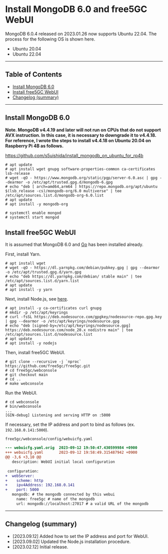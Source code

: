 # Install MongoDB 6.0 and free5GC WebUI
MongoDB 6.0.4 released on 2023.01.26 now supports Ubuntu 22.04.
The process for the following OS is shown here.

- Ubuntu 20.04
- Ubuntu 22.04

---

<a id="toc"></a>

## Table of Contents

- [Install MongoDB 6.0](#install_mongodb)
- [Install free5GC WebUI](#install_webui)
- [Changelog (summary)](#changelog)

---
<a id="install_mongodb"></a>

## Install MongoDB 6.0

**Note. MongoDB v4.4.19 and later will not run on CPUs that do not support AVX instruction.
In this case, it is necessary to downgrade it to v4.4.18.
For reference, I wrote the steps to install v4.4.18 on Ubuntu 20.04 on Raspberry Pi 4B as follows.**

https://github.com/s5uishida/install_mongodb_on_ubuntu_for_rp4b

```
# apt update
# apt install wget gnupg software-properties-common ca-certificates lsb-release
# wget -qO - https://www.mongodb.org/static/pgp/server-6.0.asc | gpg --dearmor -o /etc/apt/trusted.gpg.d/mongodb-6.gpg
# echo "deb [ arch=amd64,arm64 ] https://repo.mongodb.org/apt/ubuntu $(lsb_release -cs)/mongodb-org/6.0 multiverse" | tee /etc/apt/sources.list.d/mongodb-org-6.0.list
# apt update
# apt install -y mongodb-org
```
```
# systemctl enable mongod
# systemctl start mongod
```

<a id="install_webui"></a>

## Install free5GC WebUI

It is assumed that MongoDB 6.0 and [Go](https://github.com/free5gc/free5gc/wiki/Installation) has been installed already.

First, install Yarn.
```
# apt install wget
# wget -qO - https://dl.yarnpkg.com/debian/pubkey.gpg | gpg --dearmor -o /etc/apt/trusted.gpg.d/yarn.gpg
# echo "deb https://dl.yarnpkg.com/debian/ stable main" | tee /etc/apt/sources.list.d/yarn.list
# apt update
# apt install -y yarn
```
Next, install Node.js, see [here](https://github.com/nodesource/distributions).
```
# apt install -y ca-certificates curl gnupg
# mkdir -p /etc/apt/keyrings
# curl -fsSL https://deb.nodesource.com/gpgkey/nodesource-repo.gpg.key | gpg --dearmor -o /etc/apt/keyrings/nodesource.gpg
# echo "deb [signed-by=/etc/apt/keyrings/nodesource.gpg] https://deb.nodesource.com/node_20.x nodistro main" | tee /etc/apt/sources.list.d/nodesource.list
# apt update
# apt install -y nodejs
```
Then, install free5GC WebUI.
```
# git clone --recursive -j `nproc` https://github.com/free5gc/free5gc.git
# cd free5gc/webconsole
# git checkout main
# cd ..
# make webconsole
```
Run the WebUI.
```
# cd webconsole
# bin/webconsole
...
[GIN-debug] Listening and serving HTTP on :5000
```
If necessary, set the IP address and port to bind as follows (ex. `192.168.0.141:5000`).

`free5gc/webconsole/config/webuicfg.yaml`
```diff
--- webuicfg.yaml.orig  2023-09-12 19:50:47.430599984 +0900
+++ webuicfg.yaml       2023-09-12 19:58:49.315487942 +0900
@@ -3,6 +3,10 @@
   description: WebUI initial local configuration
 
 configuration:
+  webServer:
+    scheme: http
+    ipv4Address: 192.168.0.141
+    port: 5000
   mongodb: # the mongodb connected by this webui
     name: free5gc # name of the mongodb
     url: mongodb://localhost:27017 # a valid URL of the mongodb
```

---
<a id="changelog"></a>

## Changelog (summary)

- [2023.09.12] Added how to set the IP address and port for WebUI.
- [2023.09.02] Updated the Node.js installation procedure.
- [2023.02.12] Initial release.
